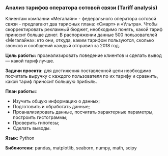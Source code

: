 ### Анализ тарифов оператора сотовой связи (Tariff analysis)

Клиентам компании «Мегалайн» - федерального оператора сотовой связи - предлагают два тарифных плана: «Смарт» и «Ультра». Чтобы скорректировать рекламный бюджет, необходимо понять, какой тариф приносит больше денег.
В распоряжении данные 500 пользователей «Мегалайна»: кто они, откуда, каким тарифом пользуются, сколько звонков и сообщений каждый отправил за 2018 год. 
    
**Цель работы:** проанализировать поведение клиентов и сделать вывод — какой тариф лучше.

**Задачи проекта:** для достижения поставленной цели необходимо посчитать выручку с каждого пользователя по их тарифу и сравнить, какой тариф приносит большую прибыль.
  
**План работы:**:

* Изучить общую информацию о данных;
* Подготовить и обработать данные;
* Проанализировать данные, посчитать характерные параметры, построить гистограммы;
* Проверить гипотезы;
* Сделать выводы.

**Язык:** Python

**Библиотеки:** pandas, matplotlib, seaborn, numpy, math, scipy
